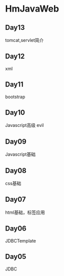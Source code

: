 # HmJavaWeb
## Day13
tomcat,servlet简介
## Day12
xml
## Day11
bootstrap
## Day10
Javascript高级  evil
## Day09
Javascript基础
## Day08
css基础
## Day07
html基础，标签应用
## Day06 
JDBCTemplate
## Day05
JDBC


